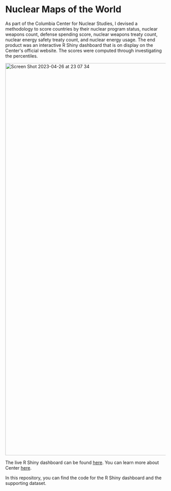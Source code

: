 # Nuclear Maps of the World

As part of the Columbia Center for Nuclear Studies, I devised a methodology to score countries by their nuclear program status, nuclear weapons count, defense spending score, nuclear weapons treaty count, nuclear energy safety treaty count, and nuclear energy usage. The end product was an interactive R Shiny dashboard that is on display on the Center's official website. The scores were computed through investigating the percentiles.

<img width="1232" alt="Screen Shot 2023-04-26 at 23 07 34" src="https://user-images.githubusercontent.com/63028345/234749954-136e28eb-8e0e-4bf7-82fa-fbee0d0223b4.png">

The live R Shiny dashboard can be found [here](https://kt2716.shinyapps.io/nuclearproj/). You can learn more about Center [here](https://k1project.columbia.edu/content/nuclear-maps-world).

In this repository, you can find the code for the R Shiny dashboard and the supporting dataset.
